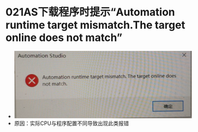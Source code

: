 # 021AS下载程序时提示“Automation runtime target mismatch.The target online does not match”
- ![Img](./FILES/021AS下载程序时提示“Automation%20runtime%20target%20mismatch.The%20target%20online%20does%20not%20match”.md/img-20220530153253.png)
- 原因：实际CPU与程序配置不同导致出现此类报错